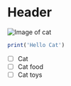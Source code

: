# Header
![Image of cat](https://i.natgeofe.com/n/548467d8-c5f1-4551-9f58-6817a8d2c45e/NationalGeographic_2572187.jpg?w=718&h=479)
``` javascript
print('Hello Cat')
```
- [ ] Cat
- [ ] Cat food
- [ ] Cat toys
